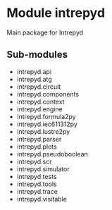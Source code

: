 Module intrepyd
===============
Main package for Intrepyd

Sub-modules
-----------
* intrepyd.api
* intrepyd.atg
* intrepyd.circuit
* intrepyd.components
* intrepyd.context
* intrepyd.engine
* intrepyd.formula2py
* intrepyd.iec611312py
* intrepyd.lustre2py
* intrepyd.parser
* intrepyd.plots
* intrepyd.pseudoboolean
* intrepyd.scr
* intrepyd.simulator
* intrepyd.tests
* intrepyd.tools
* intrepyd.trace
* intrepyd.visitable